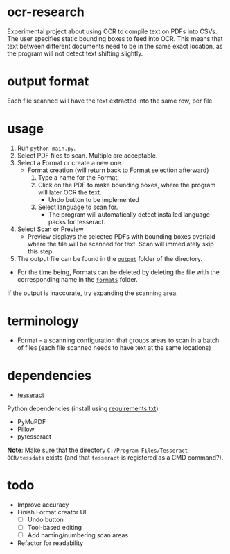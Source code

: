 # ocr-research
Experimental project about using OCR to compile text on PDFs into CSVs.
The user specifies static bounding boxes to feed into OCR. This means that text between different documents need to be in the same exact location, as the program will not detect text shifting slightly.

# output format
Each file scanned will have the text extracted into the same row, per file.

# usage
1. Run `python main.py`.
1. Select PDF files to scan. Multiple are acceptable.
1. Select a Format or create a new one.
	- Format creation (will return back to Format selection afterward)
		1. Type a name for the Format.
		1. Click on the PDF to make bounding boxes, where the program will later OCR the text.
			- Undo button to be implemented
		1. Select language to scan for.
			- The program will automatically detect installed language packs for tesseract.
1. Select Scan or Preview
	- Preview displays the selected PDFs with bounding boxes overlaid where the file will be scanned for text. Scan will immediately skip this step.
1. The output file can be found in the [`output`](/output) folder of the directory.

- For the time being, Formats can be deleted by deleting the file with the corresponding name in the [`formats`](/formats) folder.

If the output is inaccurate, try expanding the scanning area.

# terminology
- Format - a scanning configuration that groups areas to scan in a batch of files \(each file scanned needs to have text at the same locations\)

# dependencies
- [tesseract](https://github.com/tesseract-ocr/tesseract)

Python dependencies \(install using [requirements.txt](/requirements.txt)\)
- PyMuPDF
- Pillow
- pytesseract

**Note**: Make sure that the directory `C:/Program Files/Tesseract-OCR/tessdata` exists \(and that `tesseract` is registered as a CMD command?\).

# todo
- Improve accuracy
- Finish Format creator UI 
	- [ ] Undo button
	- [ ] Tool-based editing
	- [ ] Add naming/numbering scan areas
- Refactor for readability
